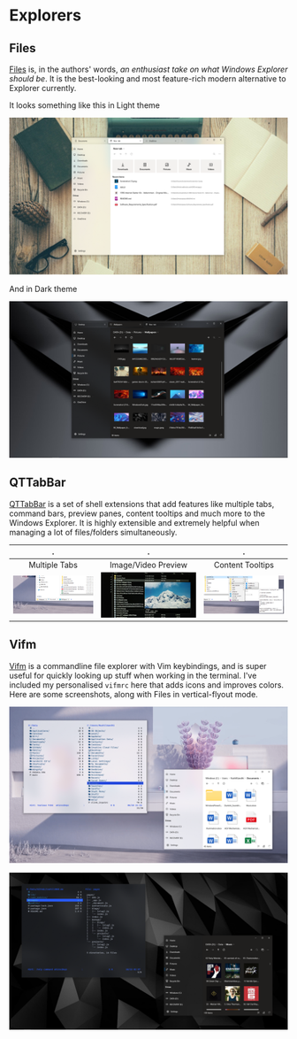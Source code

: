 # Explorers

## Files

[Files](https://github.com/duke7553/files-uwp) is, in the authors' words, *an enthusiast take on what Windows Explorer should be*. It is the best-looking and most feature-rich modern alternative to Explorer currently.

It looks something like this in Light theme

![Files - Light](files-light.png)

And in Dark theme

![Files- Dark](files-dark.png)

## QTTabBar

[QTTabBar](http://qttabbar.wikidot.com/) is a set of shell extensions that add features like multiple tabs, command bars, preview panes, content tooltips and much more to the Windows Explorer. It is highly extensible and extremely helpful when managing a lot of files/folders simultaneously.

. | . | .
:-: | :-: | :-:
Multiple Tabs | Image/Video Preview | Content Tooltips
![Multiple Tabs](qttabbar-tabs.png) | ![Image/Video Preview](qttabbar-image.jpg) | ![Content Tooltips](qttabbar-content.png)

## Vifm

[Vifm](https://vifm.info/) is a commandline file explorer with Vim keybindings, and is super useful for quickly looking up stuff when working in the terminal. I've included my personalised `vifmrc` here that adds icons and improves colors. Here are some screenshots, along with Files in vertical-flyout mode.

![Vifm - Light](vifm-light.png)

![Vifm - Dark](vifm-dark.png)
